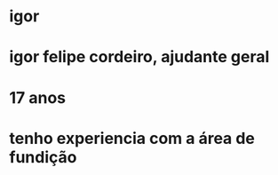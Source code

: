 # igor
# igor felipe cordeiro, ajudante geral
# 17 anos
# tenho experiencia com a área de fundição 
